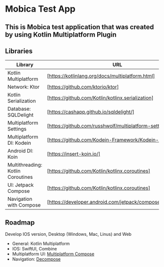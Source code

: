 # Mobica Test App
## This is Mobica test application that was created by using Kotlin Multiplatform Plugin

## Libraries
| Library | URL |
| ------ | ------ |
| Kotlin Multiplatform | [https://kotlinlang.org/docs/multiplatform.html] |
| Network: Ktor | [https://github.com/ktorio/ktor] |
| Kotlin Serialization | [https://github.com/Kotlin/kotlinx.serialization] |
| Database: SQLDelight | [https://cashapp.github.io/sqldelight/] |
| Multiplatform Settings | [https://github.com/russhwolf/multiplatform-settings] |
| Multiplatform DI: Kodein | [https://github.com/Kodein-Framework/Kodein-DI] |
| Android DI: Koin | [https://insert-koin.io/] |
| Multithreading: Kotlin Coroutines | [https://github.com/Kotlin/kotlinx.coroutines] |
| UI: Jetpack Compose | [https://github.com/Kotlin/kotlinx.coroutines] |
| Navigation with Compose | [https://developer.android.com/jetpack/compose/navigation] |

## Roadmap
Develop IOS version, Desktop (Windows, Mac, Linus) and Web
- General: Kotlin Multiplatform
- IOS: SwiftUI, Combine
- Multiplatform UI: [Multiplatform Compose]
- Navigation: [Decompose]

[Multiplatform Compose]: <https://www.jetbrains.com/lp/compose-mpp/>
[Decompose]: <https://arkivanov.github.io/Decompose/>